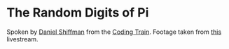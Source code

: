 # The Random Digits of Pi
Spoken by [Daniel Shiffman](https://shiffman.net/) from the [Coding Train](https://www.youtube.com/shiffman/). Footage taken from [this](https://youtu.be/XHj52k75PYo?t=30m11s) livestream.
